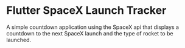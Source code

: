# Flutter SpaceX Launch Tracker

A simple countdown application using the SpaceX api that displays a countdown to the next SpaceX launch and the type of rocket to be launched.


